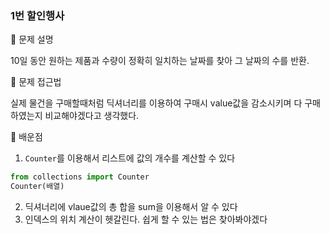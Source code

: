 ### 1번 할인행사

📌 문제 설명

10일 동안 원하는 제품과 수량이 정확히 일치하는 날짜를 찾아 그 날짜의 수를 반환.

📌 문제 접근법

실제 물건을 구매할때처럼 딕셔너리를 이용하여 구매시 value값을 감소시키며 다 구매하였는지 비교해야겠다고 생각했다.  

📌 배운점

1. `Counter`를 이용해서 리스트에 값의 개수를 계산할 수 있다

```python
from collections import Counter
Counter(배열)
```

2. 딕셔너리에 vlaue값의 총 합을 sum을 이용해서 알 수 있다
3. 인덱스의 위치 계산이 헷갈린다. 쉽게 할 수 있는 법은 찾아봐야겠다
